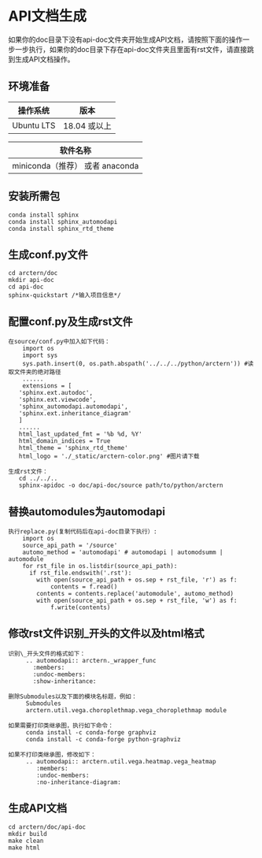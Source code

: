 # API文档生成

如果你的doc目录下没有api-doc文件夹开始生成API文档，请按照下面的操作一步一步执行，如果你的doc目录下存在api-doc文件夹且里面有rst文件，请直接跳到生成API文档操作。

## 环境准备

操作系统  | 版本
:-----------:|:----------:
Ubuntu LTS  | 18.04 或以上

|软件名称  |
|:-----------:|
|miniconda（推荐） 或者 anaconda  |

## 安装所需包
```
conda install sphinx
conda install sphinx_automodapi
conda install sphinx_rtd_theme
```

## 生成conf.py文件
```
cd arctern/doc
mkdir api-doc
cd api-doc
sphinx-quickstart /*输入项目信息*/
```

## 配置conf.py及生成rst文件
```
在source/conf.py中加入如下代码：
    import os
    import sys
    sys.path.insert(0, os.path.abspath('../../../python/arctern')) #读取文件夹的绝对路径
	......
	extensions = [
   'sphinx.ext.autodoc',
   'sphinx.ext.viewcode',
   'sphinx_automodapi.automodapi',
   'sphinx.ext.inheritance_diagram'
   ]
   ......
   html_last_updated_fmt = '%b %d, %Y'
   html_domain_indices = True
   html_theme = 'sphinx_rtd_theme'
   html_logo = './_static/arctern-color.png' #图片请下载
   
生成rst文件：
   cd ../../..
   sphinx-apidoc -o doc/api-doc/source path/to/python/arctern
```

## 替换automodules为automodapi
```
执行replace.py(复制代码后在api-doc目录下执行）:
    import os
    source_api_path = '/source'
    automo_method = 'automodapi' # automodapi | automodsumm | automodule
    for rst_file in os.listdir(source_api_path):
      if rst_file.endswith('.rst'):
        with open(source_api_path + os.sep + rst_file, 'r') as f:
            contents = f.read()
        contents = contents.replace('automodule', automo_method)
        with open(source_api_path + os.sep + rst_file, 'w') as f:
            f.write(contents)
```

## 修改rst文件识别\_开头的文件以及html格式
```
识别\_开头文件的格式如下：
     .. automodapi:: arctern._wrapper_func
       :members:
       :undoc-members:
       :show-inheritance:
   
删除Submodules以及下面的模块名标题，例如：
     Submodules
     arctern.util.vega.choroplethmap.vega_choroplethmap module
   
如果需要打印类继承图，执行如下命令：
     conda install -c conda-forge graphviz 
     conda install -c conda-forge python-graphviz
	 
如果不打印类继承图，修改如下：
     .. automodapi:: arctern.util.vega.heatmap.vega_heatmap
        :members:
        :undoc-members:
        :no-inheritance-diagram:
```

## 生成API文档
```
cd arctern/doc/api-doc
mkdir build
make clean
make html
```

